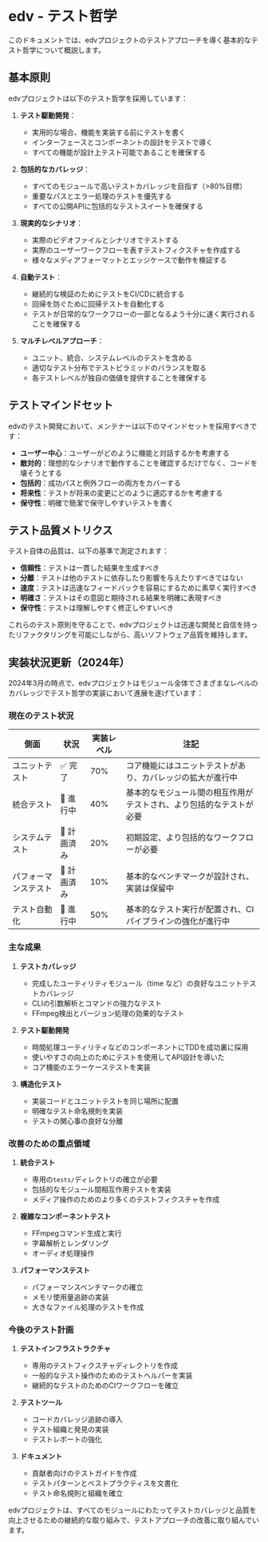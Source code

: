 # edv - テスト哲学

このドキュメントでは、edvプロジェクトのテストアプローチを導く基本的なテスト哲学について概説します。

## 基本原則

edvプロジェクトは以下のテスト哲学を採用しています：

1. **テスト駆動開発**：
   - 実用的な場合、機能を実装する前にテストを書く
   - インターフェースとコンポーネントの設計をテストで導く
   - すべての機能が設計上テスト可能であることを確保する

2. **包括的なカバレッジ**：
   - すべてのモジュールで高いテストカバレッジを目指す（>80%目標）
   - 重要なパスとエラー処理のテストを優先する
   - すべての公開APIに包括的なテストスイートを確保する

3. **現実的なシナリオ**：
   - 実際のビデオファイルとシナリオでテストする
   - 実際のユーザーワークフローを表すテストフィクスチャを作成する
   - 様々なメディアフォーマットとエッジケースで動作を検証する

4. **自動テスト**：
   - 継続的な検証のためにテストをCI/CDに統合する
   - 回帰を防ぐために回帰テストを自動化する
   - テストが日常的なワークフローの一部となるよう十分に速く実行されることを確保する

5. **マルチレベルアプローチ**：
   - ユニット、統合、システムレベルのテストを含める
   - 適切なテスト分布でテストピラミッドのバランスを取る
   - 各テストレベルが独自の価値を提供することを確保する

## テストマインドセット

edvのテスト開発において、メンテナーは以下のマインドセットを採用すべきです：

- **ユーザー中心**：ユーザーがどのように機能と対話するかを考慮する
- **敵対的**：理想的なシナリオで動作することを確認するだけでなく、コードを壊そうとする
- **包括的**：成功パスと例外フローの両方をカバーする
- **将来性**：テストが将来の変更にどのように適応するかを考慮する
- **保守性**：明確で簡潔で保守しやすいテストを書く

## テスト品質メトリクス

テスト自体の品質は、以下の基準で測定されます：

- **信頼性**：テストは一貫した結果を生成すべき
- **分離**：テストは他のテストに依存したり影響を与えたりすべきではない
- **速度**：テストは迅速なフィードバックを容易にするために素早く実行すべき
- **明確さ**：テストはその意図と期待される結果を明確に表現すべき
- **保守性**：テストは理解しやすく修正しやすいべき

これらのテスト原則を守ることで、edvプロジェクトは迅速な開発と自信を持ったリファクタリングを可能にしながら、高いソフトウェア品質を維持します。

## 実装状況更新（2024年）

2024年3月の時点で、edvプロジェクトはモジュール全体でさまざまなレベルのカバレッジでテスト哲学の実装において進展を遂げています：

### 現在のテスト状況

| 側面 | 状況 | 実装レベル | 注記 |
|--------|--------|----------------------|-------|
| ユニットテスト | ✅ 完了 | 70% | コア機能にはユニットテストがあり、カバレッジの拡大が進行中 |
| 統合テスト | 🔄 進行中 | 40% | 基本的なモジュール間の相互作用がテストされ、より包括的なテストが必要 |
| システムテスト | 🔶 計画済み | 20% | 初期設定、より包括的なワークフローが必要 |
| パフォーマンステスト | 🔶 計画済み | 10% | 基本的なベンチマークが設計され、実装は保留中 |
| テスト自動化 | 🔄 進行中 | 50% | 基本的なテスト実行が配置され、CIパイプラインの強化が進行中 |

### 主な成果

1. **テストカバレッジ**
   - 完成したユーティリティモジュール（time など）の良好なユニットテストカバレッジ
   - CLIの引数解析とコマンドの強力なテスト
   - FFmpeg検出とバージョン処理の効果的なテスト

2. **テスト駆動開発**
   - 時間処理ユーティリティなどのコンポーネントにTDDを成功裏に採用
   - 使いやすさの向上のためにテストを使用してAPI設計を導いた
   - コア機能のエラーケーステストを実装

3. **構造化テスト**
   - 実装コードとユニットテストを同じ場所に配置
   - 明確なテスト命名規則を実装
   - テストの関心事の良好な分離

### 改善のための重点領域

1. **統合テスト**
   - 専用の`tests/`ディレクトリの確立が必要
   - 包括的なモジュール間相互作用テストを実装
   - メディア操作のためのより多くのテストフィクスチャを作成

2. **複雑なコンポーネントテスト**
   - FFmpegコマンド生成と実行
   - 字幕解析とレンダリング
   - オーディオ処理操作

3. **パフォーマンステスト**
   - パフォーマンスベンチマークの確立
   - メモリ使用量追跡の実装
   - 大きなファイル処理のテストを作成

### 今後のテスト計画

1. **テストインフラストラクチャ**
   - 専用のテストフィクスチャディレクトリを作成
   - 一般的なテスト操作のためのテストヘルパーを実装
   - 継続的なテストのためのCIワークフローを確立

2. **テストツール**
   - コードカバレッジ追跡の導入
   - テスト組織と発見の実装
   - テストレポートの強化

3. **ドキュメント**
   - 貢献者向けのテストガイドを作成
   - テストパターンとベストプラクティスを文書化
   - テスト命名規則と組織を確立

edvプロジェクトは、すべてのモジュールにわたってテストカバレッジと品質を向上させるための継続的な取り組みで、テストアプローチの改善に取り組んでいます。 